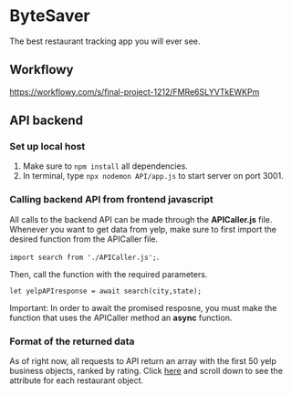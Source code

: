 # ByteSaver
The best restaurant tracking app you will ever see.

## Workflowy
https://workflowy.com/s/final-project-1212/FMRe6SLYVTkEWKPm

## API backend
### Set up local host
1. Make sure to `npm install` all dependencies.
2. In terminal, type `npx nodemon API/app.js` to start server on port 3001.
### Calling backend API from frontend javascript
All calls to the backend API can be made through the **APICaller.js** file. Whenever you want to get data from yelp, make sure to first import the desired function from the APICaller file.

 `import search from './APICaller.js';`. 

Then, call the function with the required parameters. 

`let yelpAPIresponse = await search(city,state);`

Important: In order to await the promised resposne, you must make the function that uses the APICaller method an **async** function.

### Format of the returned data
As of right now, all requests to API return an array with the first 50 yelp business objects, ranked by rating. Click [here](https://www.yelp.com/developers/documentation/v3/business_search) and scroll down to see the attribute for each restaurant object. 
